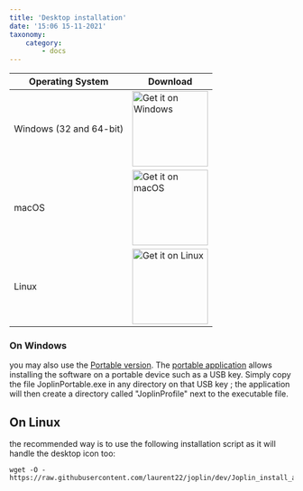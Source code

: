 ```yaml
---
title: 'Desktop installation'
date: '15:06 15-11-2021'
taxonomy:
    category:
        - docs
---
```


Operating System | Download
---|---
Windows (32 and 64-bit) | <a href='https://github.com/laurent22/joplin/releases/download/v2.5.10/Joplin-Setup-2.5.10.exe'><img alt='Get it on Windows' width="134px" src='https://raw.githubusercontent.com/laurent22/joplin/dev/Assets/WebsiteAssets/images/BadgeWindows.png'/></a>
macOS | <a href='https://github.com/laurent22/joplin/releases/download/v2.5.10/Joplin-2.5.10.dmg'><img alt='Get it on macOS' width="134px" src='https://raw.githubusercontent.com/laurent22/joplin/dev/Assets/WebsiteAssets/images/BadgeMacOS.png'/></a>
Linux | <a href='https://github.com/laurent22/joplin/releases/download/v2.5.10/Joplin-2.5.10.AppImage'><img alt='Get it on Linux' width="134px" src='https://raw.githubusercontent.com/laurent22/joplin/dev/Assets/WebsiteAssets/images/BadgeLinux.png'/></a>

### On Windows
you may also use the <a href='https://github.com/laurent22/joplin/releases/download/v2.5.10/JoplinPortable.exe'>Portable version</a>. The [portable application](https://en.wikipedia.org/wiki/Portable_application) allows installing the software on a portable device such as a USB key. Simply copy the file JoplinPortable.exe in any directory on that USB key ; the application will then create a directory called "JoplinProfile" next to the executable file.

## On Linux
the recommended way is to use the following installation script as it will handle the desktop icon too:
```
wget -O - https://raw.githubusercontent.com/laurent22/joplin/dev/Joplin_install_and_update.sh 
```
